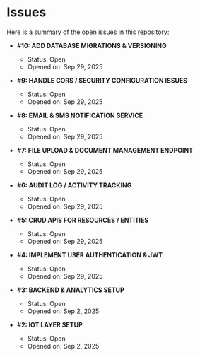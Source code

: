 # Issues

Here is a summary of the open issues in this repository:

*   **#10: ADD DATABASE MIGRATIONS & VERSIONING**
    *   Status: Open
    *   Opened on: Sep 29, 2025

*   **#9: HANDLE CORS / SECURITY CONFIGURATION ISSUES**
    *   Status: Open
    *   Opened on: Sep 29, 2025

*   **#8: EMAIL & SMS NOTIFICATION SERVICE**
    *   Status: Open
    *   Opened on: Sep 29, 2025

*   **#7: FILE UPLOAD & DOCUMENT MANAGEMENT ENDPOINT**
    *   Status: Open
    *   Opened on: Sep 29, 2025

*   **#6: AUDIT LOG / ACTIVITY TRACKING**
    *   Status: Open
    *   Opened on: Sep 29, 2025

*   **#5: CRUD APIS FOR RESOURCES / ENTITIES**
    *   Status: Open
    *   Opened on: Sep 29, 2025

*   **#4: IMPLEMENT USER AUTHENTICATION & JWT**
    *   Status: Open
    *   Opened on: Sep 29, 2025

*   **#3: BACKEND & ANALYTICS SETUP**
    *   Status: Open
    *   Opened on: Sep 2, 2025

*   **#2: IOT LAYER SETUP**
    *   Status: Open
    *   Opened on: Sep 2, 2025